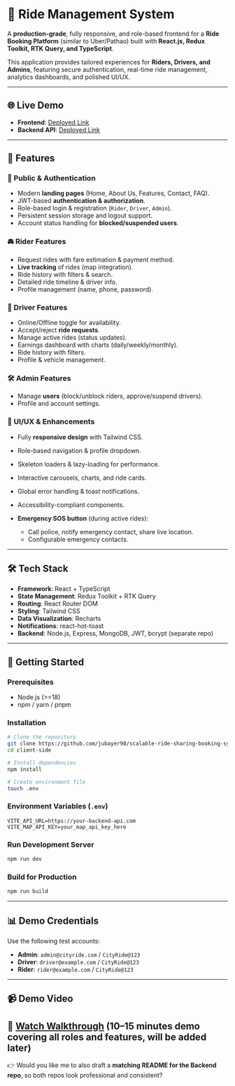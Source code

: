 # 🚖 Ride Management System

A **production-grade**, fully responsive, and role-based frontend for a **Ride Booking Platform** (similar to Uber/Pathao) built with **React.js, Redux Toolkit, RTK Query, and TypeScript**.

This application provides tailored experiences for **Riders, Drivers, and Admins**, featuring secure authentication, real-time ride management, analytics dashboards, and polished UI/UX.

---

## 🌐 Live Demo

* **Frontend**: [Deployed Link](https://ride-share-client-side.vercel.app)
* **Backend API**: [Deployed Link](https://ride-share-server-side.vercel.app)

---

## 📌 Features

### 🔑 Public & Authentication

* Modern **landing pages** (Home, About Us, Features, Contact, FAQ).
* JWT-based **authentication & authorization**.
* Role-based login & registration (`Rider`, `Driver`, `Admin`).
* Persistent session storage and logout support.
* Account status handling for **blocked/suspended users**.

### 🚘 Rider Features

* Request rides with fare estimation & payment method.
* **Live tracking** of rides (map integration).
* Ride history with filters & search.
* Detailed ride timeline & driver info.
* Profile management (name, phone, password).

### 🚗 Driver Features

* Online/Offline toggle for availability.
* Accept/reject **ride requests**.
* Manage active rides (status updates).
* Earnings dashboard with charts (daily/weekly/monthly).
* Ride history with filters.
* Profile & vehicle management.

### 🛠 Admin Features

* Manage **users** (block/unblock riders, approve/suspend drivers).
* Profile and account settings.

### 🎨 UI/UX & Enhancements

* Fully **responsive design** with Tailwind CSS.
* Role-based navigation & profile dropdown.
* Skeleton loaders & lazy-loading for performance.
* Interactive carousels, charts, and ride cards.
* Global error handling & toast notifications.
* Accessibility-compliant components.
* **Emergency SOS button** (during active rides):

  * Call police, notify emergency contact, share live location.
  * Configurable emergency contacts.

---

## 🛠 Tech Stack

* **Framework**: React + TypeScript
* **State Management**: Redux Toolkit + RTK Query
* **Routing**: React Router DOM
* **Styling**: Tailwind CSS
* **Data Visualization**: Recharts
* **Notifications**: react-hot-toast
* **Backend**: Node.js, Express, MongoDB, JWT, bcrypt (separate repo)

---

## 🚀 Getting Started

### Prerequisites

* Node.js (>=18)
* npm / yarn / pnpm

### Installation

```bash
# Clone the repository 
git clone https://github.com/jubayer98/scalable-ride-sharing-booking-system
cd client-side

# Install dependencies
npm install

# Create environment file
touch .env
```

### Environment Variables (`.env`)

```env
VITE_API_URL=https://your-backend-api.com
VITE_MAP_API_KEY=your_map_api_key_here
```

### Run Development Server

```bash
npm run dev
```

### Build for Production

```bash
npm run build
```

---

## 📊 Demo Credentials

Use the following test accounts:

* **Admin**: `admin@cityride.com` / `CityRide@123`
* **Driver**: `driver@example.com` / `CityRide@123`
* **Rider**: `rider@example.com` / `CityRide@123`

---

## 📹 Demo Video

🎥 [Watch Walkthrough](#) (10–15 minutes demo covering all roles and features, will be added later)
---

👉 Would you like me to also draft a **matching README for the Backend repo**, so both repos look professional and consistent?
